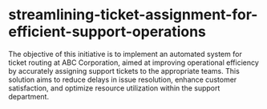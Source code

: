 # streamlining-ticket-assignment-for-efficient-support-operations

The objective of this initiative is to implement an automated system for ticket routing at ABC Corporation, aimed at improving operational efficiency by accurately assigning support tickets to the appropriate teams. This solution aims to reduce delays in issue resolution, enhance customer satisfaction, and optimize resource utilization within the support department.

